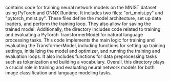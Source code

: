contains code for training neural network models on the MNIST dataset using PyTorch and ONNX Runtime. It includes two files: "ort_mnist.py" and "pytorch_mnist.py". These files define the model architecture, set up data loaders, and perform the training loop. They also allow for saving the trained model. Additionally, the directory includes code related to training and evaluating a PyTorch TransformerModel for natural language processing tasks. This code implements the main logic for training and evaluating the TransformerModel, including functions for setting up training settings, initializing the model and optimizer, and running the training and evaluation loops. It also includes functions for data preprocessing tasks such as tokenization and building a vocabulary. Overall, this directory plays a crucial role in training and evaluating neural network models for both image classification and language modeling tasks.